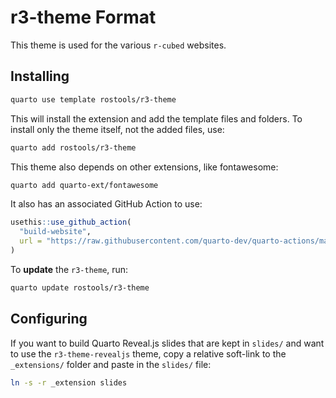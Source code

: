 # r3-theme Format

This theme is used for the various `r-cubed` websites.

## Installing

``` bash
quarto use template rostools/r3-theme
```

This will install the extension and add the template files and folders.
To install only the theme itself, not the added files, use:

``` bash
quarto add rostools/r3-theme
```

This theme also depends on other extensions, like fontawesome:

``` bash
quarto add quarto-ext/fontawesome
```

It also has an associated GitHub Action to use:

``` r
usethis::use_github_action(
  "build-website", 
  url = "https://raw.githubusercontent.com/quarto-dev/quarto-actions/main/examples/quarto-publish-example.yml"
)
```

To **update** the `r3-theme`, run:

``` bash
quarto update rostools/r3-theme
```

## Configuring

If you want to build Quarto Reveal.js slides that are kept in `slides/`
and want to use the `r3-theme-revealjs` theme, copy a relative soft-link
to the `_extensions/` folder and paste in the `slides/` file:

``` bash
ln -s -r _extension slides
```